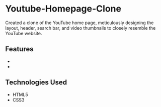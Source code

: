 # Youtube-Homepage-Clone
Created a clone of the YouTube home page, meticulously designing the layout, header, search bar, and video thumbnails to closely resemble the YouTube website.

## Features
- 
- 
## Technologies Used
- HTML5
- CSS3

